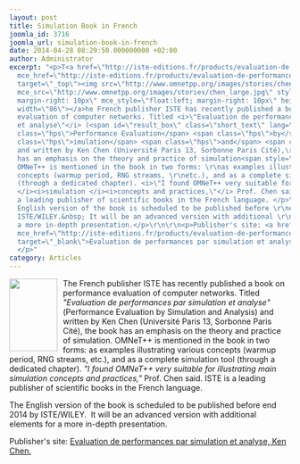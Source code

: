 ```yaml
---
layout: post
title: Simulation Book in French
joomla_id: 3716
joomla_url: simulation-book-in-french
date: 2014-04-28 08:29:50.000000000 +02:00
author: Administrator
excerpt: "<p>T<a href=\"http://iste-editions.fr/products/evaluation-de-performances-par-simulation-et-analyse\"
  mce_href=\"http://iste-editions.fr/products/evaluation-de-performances-par-simulation-et-analyse\"
  target=\"_top\"><img src=\"http://www.omnetpp.org/images/stories/chen_large.jpg\"
  mce_src=\"http://www.omnetpp.org/images/stories/chen_large.jpg\" style=\"float:left;
  margin-right: 10px\" mce_style=\"float:left; margin-right: 10px\" height=\"130\"
  width=\"86\"></a>he French publisher ISTE has recently published a book on performance
  evaluation of computer networks. Titled <i>\"Evaluation de performances par simulation
  et analyse\"</i> (<span id=\"result_box\" class=\"short_text\" lang=\"en\"><span
  class=\"hps\">Performance Evaluation</span> <span class=\"hps\">by</span> S<span
  class=\"hps\">imulation</span> <span class=\"hps\">and</span> <span class=\"hps\">Analysis</span></span>)
  and written by Ken Chen (Université Paris 13, Sorbonne Paris Cité),\r\n the book
  has an emphasis on the theory and practice of simulation<span style=\"\" class=\"notranslate\"></span>.
  OMNeT++ is mentioned in the book in two forms: \r\nas examples illustrating various
  concepts (warmup period, RNG streams, \r\netc.), and as a complete simulation tool
  (through a dedicated chapter). <i>\"I found OMNeT++ very suitable for illustrating\r\nmain
  </i><i>simulation </i><i>concepts and practices,\"</i> Prof. Chen said. ISTE is
  a leading publisher of scientific books in the French language. </p>\r\n\r\n<p>The
  English version of the book is scheduled to be published before \r\nend 2014 by
  ISTE/WILEY.&nbsp; It will be an advanced version with additional \r\nelements\r\nfor
  a more in-depth presentation.</p>\r\n\r\n<p>Publisher's site: <a href=\"http://iste-editions.fr/products/evaluation-de-performances-par-simulation-et-analyse\"
  mce_href=\"http://iste-editions.fr/products/evaluation-de-performances-par-simulation-et-analyse\"
  target=\"_blank\">Evaluation de performances par simulation et analyse, Ken Chen.</a>\r\n\r\n
  </p>"
category: Articles
---
```

<p>T<a href="http://iste-editions.fr/products/evaluation-de-performances-par-simulation-et-analyse" mce_href="http://iste-editions.fr/products/evaluation-de-performances-par-simulation-et-analyse" target="_top"><img src="http://www.omnetpp.org/images/stories/chen_large.jpg" mce_src="http://www.omnetpp.org/images/stories/chen_large.jpg" style="float:left; margin-right: 10px" mce_style="float:left; margin-right: 10px" height="130" width="86"></a>he French publisher ISTE has recently published a book on performance evaluation of computer networks. Titled <i>"Evaluation de performances par simulation et analyse"</i> (<span id="result_box" class="short_text" lang="en"><span class="hps">Performance Evaluation</span> <span class="hps">by</span> S<span class="hps">imulation</span> <span class="hps">and</span> <span class="hps">Analysis</span></span>) and written by Ken Chen (Université Paris 13, Sorbonne Paris Cité),
 the book has an emphasis on the theory and practice of simulation<span style="" class="notranslate"></span>. OMNeT++ is mentioned in the book in two forms: 
as examples illustrating various concepts (warmup period, RNG streams, 
etc.), and as a complete simulation tool (through a dedicated chapter). <i>"I found OMNeT++ very suitable for illustrating
main </i><i>simulation </i><i>concepts and practices,"</i> Prof. Chen said. ISTE is a leading publisher of scientific books in the French language. </p>

<p>The English version of the book is scheduled to be published before 
end 2014 by ISTE/WILEY.&nbsp; It will be an advanced version with additional 
elements
for a more in-depth presentation.</p>

<p>Publisher's site: <a href="http://iste-editions.fr/products/evaluation-de-performances-par-simulation-et-analyse" mce_href="http://iste-editions.fr/products/evaluation-de-performances-par-simulation-et-analyse" target="_blank">Evaluation de performances par simulation et analyse, Ken Chen.</a>

 </p>
